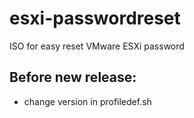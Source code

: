 # esxi-passwordreset
ISO for easy reset VMware ESXi password

## Before new release:

- change version in profiledef.sh
